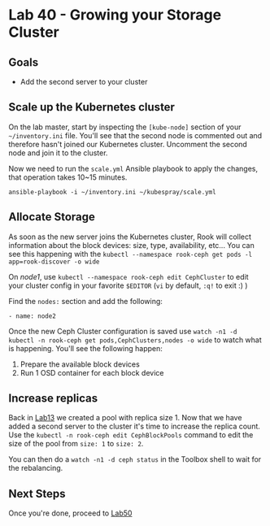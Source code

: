 # Lab 40 - Growing your Storage Cluster

## Goals

* Add the second server to your cluster

## Scale up the Kubernetes cluster

On the lab master, start by inspecting the `[kube-node]` section of your `~/inventory.ini` file. You'll see that the second node is commented out and therefore hasn't joined our Kubernetes cluster. Uncomment the second node and join it to the cluster.

Now we need to run the `scale.yml` Ansible playbook to apply the changes, that operation takes 10~15 minutes.
```
ansible-playbook -i ~/inventory.ini ~/kubespray/scale.yml
```

## Allocate Storage

As soon as the new server joins the Kubernetes cluster, Rook will collect information about the block devices: size, type, availability, etc...
You can see this happening with the `kubectl --namespace rook-ceph get pods -l app=rook-discover -o wide`

On *node1*, use `kubectl --namespace rook-ceph edit CephCluster` to edit your cluster config in your favorite `$EDITOR` (`vi` by default, `:q!` to exit :) )

Find the `nodes:` section and add the following:

```
- name: node2
```

Once the new Ceph Cluster configuration is saved use `watch -n1 -d kubectl -n rook-ceph get pods,CephClusters,nodes -o wide` to watch what is happening. You'll see the following happen:

1. Prepare the available block devices
2. Run 1 OSD container for each block device


## Increase replicas

Back in [Lab13](Lab13.md) we created a pool with replica size 1. Now that we have added a second server to the cluster it's time to increase the replica count. Use the `kubectl -n rook-ceph edit CephBlockPools` command to edit the size of the pool from `size: 1` to `size: 2`.

You can then do a `watch -n1 -d ceph status` in the Toolbox shell to wait for the rebalancing.

## Next Steps

Once you're done, proceed to [Lab50](Lab50.md)
